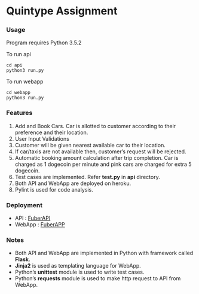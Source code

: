 # Quintype Assignment

### Usage
Program requires Python 3.5.2

To run api
```
cd api
python3 run.py
```
To run webapp
```
cd webapp
python3 run.py
```

### Features
1. Add and Book Cars. Car is allotted to customer according to their preference and their location. 
2. User Input Validations
3. Customer will be given nearest available car to their location.
4. If car/taxis are not available then, customer’s request will be rejected.
5. Automatic booking amount calculation after trip completion. Car is charged as 1 dogecoin per minute and pink cars are charged for extra 5 dogecoin.
6. Test cases are implemented. Refer **test.py** in **api** directory.
7. Both API and WebApp are deployed on heroku.
8. Pylint is used for code analysis.


### Deployment
- API : [FuberAPI](https://fuberapi.herokuapp.com/)
- WebApp : [FuberAPP](https://fuberapp.herokuapp.com/)

### Notes
- Both API and WebApp are implemented in Python with framework called **Flask**.
- **Jinja2** is used as templating language for WebApp.
- Python’s **unittest** module is used to write test cases.
- Python’s **requests** module is used to make http request to API from WebApp.